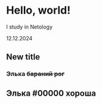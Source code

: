 # Hello, world!

I study in Netology

12.12.2024

## New title
### Элька ~~бараний рог~~
## Элька #00000 хороша